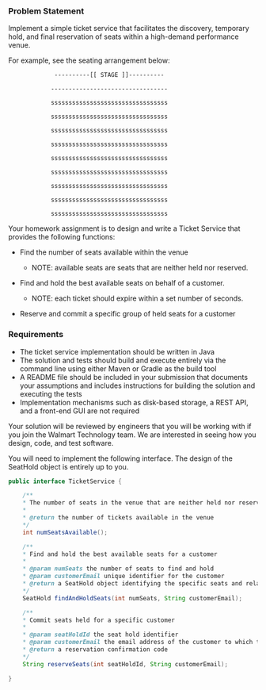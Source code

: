 ### Problem Statement

Implement a simple ticket service that facilitates the discovery, temporary hold, and final reservation of seats within a high-demand performance venue.

For example, see the seating arrangement below:


                 ----------[[ STAGE ]]----------

                ---------------------------------

                sssssssssssssssssssssssssssssssss

                sssssssssssssssssssssssssssssssss

                sssssssssssssssssssssssssssssssss

                sssssssssssssssssssssssssssssssss

                sssssssssssssssssssssssssssssssss

                sssssssssssssssssssssssssssssssss

                sssssssssssssssssssssssssssssssss

                sssssssssssssssssssssssssssssssss

                sssssssssssssssssssssssssssssssss

Your homework assignment is to design and write a Ticket Service that provides the following functions:

- Find the number of seats available within the venue
    - NOTE: available seats are seats that are neither held nor reserved.

- Find and hold the best available seats on behalf of a customer.
    - NOTE: each ticket should expire within a set number of seconds.

- Reserve and commit a specific group of held seats for a customer


### Requirements

- The ticket service implementation should be written in Java
- The solution and tests should build and execute entirely via the command line using either Maven or Gradle as the build tool
- A README file should be included in your submission that documents your assumptions and includes instructions for building the solution and executing the tests
- Implementation mechanisms such as disk-based storage, a REST API, and a front-end GUI are not required

Your solution will be reviewed by engineers that you will be working with if you join the Walmart Technology team. We are interested in seeing how you design, code, and test software.

You will need to implement the following interface. The design of the SeatHold object is entirely up to you.

```java
public interface TicketService {

    /**
    * The number of seats in the venue that are neither held nor reserved
    *
    * @return the number of tickets available in the venue
    */
    int numSeatsAvailable();

    /**
    * Find and hold the best available seats for a customer
    *
    * @param numSeats the number of seats to find and hold
    * @param customerEmail unique identifier for the customer
    * @return a SeatHold object identifying the specific seats and related information
    */
    SeatHold findAndHoldSeats(int numSeats, String customerEmail);

    /**
    * Commit seats held for a specific customer
    *
    * @param seatHoldId the seat hold identifier
    * @param customerEmail the email address of the customer to which the seat hold is assigned
    * @return a reservation confirmation code
    */
    String reserveSeats(int seatHoldId, String customerEmail);

}
```
